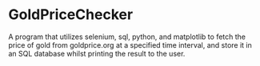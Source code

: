 # GoldPriceChecker
A program that utilizes selenium, sql, python, and matplotlib to fetch the price of gold from goldprice.org at a specified time interval, and store it in an SQL database whilst printing the result to the user.
